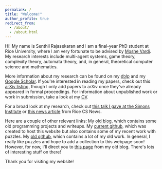 ```yaml
---
permalink: /
title: "Welcome!"
author_profile: true
redirect_from: 
  - /about/
  - /about.html
---
```


Hi! My name is Senthil Rajasekaran and I am a final-year PhD student at Rice University, where I am very fortunate to be advised by [Moshe Vardi](https://profiles.rice.edu/faculty/moshe-y-vardi). My research interests include multi-agent systems, game theory, complexity theory, automata theory, and, in general, theoretical computer science and mathematics.

More information about my research can be found on my [dblp](https://dblp.org/pid/283/4411.html) and my [Google Scholar](https://scholar.google.com/citations?user=NAz7IBwAAAAJ&hl=en). If you're interested in reading my papers, check out this [arXiv listing](https://arxiv.org/search/cs?query=Rajasekaran%2C+Senthil&searchtype=author&abstracts=show&order=-announced_date_first&size=50), though I only add papers to arXiv once they've already appeared in formal proceedings. For information about unpublished work or work in submission, take a look at my [CV](/files/Senthil_Rajasekaran_CV_2025.pdf).

For a broad look at my research, check out [this talk I gave at the Simons Institute](https://www.youtube.com/watch?v=2RBoaPIrvQY) or [this news article](https://csweb.rice.edu/news/quantitative-goal-approach-game-theory-problem-could-be-important-building-block) from Rice CS News.

Here are a couple of other relevant links:
My [old blog](https://bogobogosort.wordpress.com), which contains some old programming projects and writeups.
My [current github](https://github.com/senthilrajasekaran), which was created to host this website but also contains some of my recent work with puzzles.
My [old github](https://github.com/pijel), which contains a lot of my old work.
In general, I really like puzzles and hope to add a collection to this webpage soon! However, for now, I'll direct you to [this page](https://bogobogosort.wordpress.com/2018/06/27/puzzles-about-strategy/) from my old blog. There's lots of interesting stuff on there!

Thank you for visiting my website!



